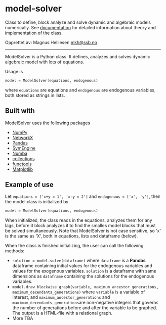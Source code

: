# model-solver

Class to define, block analyze and solve dynamic and algebraic models numerically. See [documentation](https://github.com/statisticsnorway/model-solver/blob/main/model-solver.pdf) for detailed information about theory and implementation of the class.

Opprettet av:
Magnus Helliesen <mkh@ssb.no>

---

ModelSolver is a Python class. It defines, analyzes and solves dynamic algebraic model with lots of equations.

Usage is

```python
model = ModelSolver(equations, endogenous)
```

where `equations` are equations and `endogenous` are endogenous variables, both stored as strings in lists.

## Built with
ModelSolver uses the following packages
* [NumPy](https://numpy.org/)
* [NetworkX](https://networkx.org/)
* [Pandas](https://pandas.pydata.org/)
* [SymEngine](https://pypi.org/project/symengine/)
* [Numba](https://numba.pydata.org/)
* [collections](https://docs.python.org/3/library/collections.html)
* [functools](https://docs.python.org/3/library/functools.html)
* [Matplotlib](https://matplotlib.org/)

## Example of use
Let `equations = ['x+y = 1', 'x-y = 2']` and `endogenous = ['x', 'y']`, then the model class is initialized by

```python
model = ModelSolver(equations, endogenous)
```

When initialized, the class reads in the equations, analyzes them for any lags, before it block analyzes it to find the smalles model blocks that must be solved simultaneously. Note that ModelSolver is not case sensitive, so 'x' is the same as 'X', both in equations, lists and dataframe (below).

When the class is finished initializing, the user can call the following methods:
* `solution = model.solve(dataframe)` where `dataframe` is a **Pandas** dataframe containing initial values for the endogenous variables and values for the exogenous variables. `solution` is a dataframe with same dimensions as `dataframe` containing the solutions for the endogenous variables.
* `model.draw_blockwise_graph(variable, maximum_ancestor_generations, maximum_decendants_generations)` where `variable` is a variable of interest, and `maximum_ancestor_generations` and `maximum_decendants_generations`are non-negative integers that governs the number of generations before and after the variable to be graphed. The output is a HTML-file with a relational graph.
* More TBA
